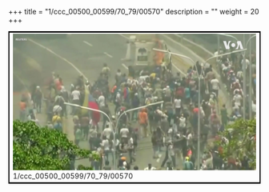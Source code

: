 +++
title = "1/ccc_00500_00599/70_79/00570"
description = ""
weight = 20
+++

<table style="border:2px solid black;max-width:800px;max-height:800px;" 
><tr><td>
<img class="center-fit-jpg"
src="/jpg_/aaa_20190430_NxaOmWaI8sI_00569.jpg">
1/ccc_00500_00599/70_79/00570
</img></td></tr></table>
